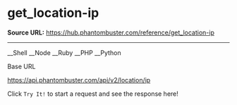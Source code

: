 # get_location-ip

**Source URL:** https://hub.phantombuster.com/reference/get_location-ip

---

__Shell __Node __Ruby __PHP __Python

Base URL

https://api.phantombuster.com/api/v2/location/ip

Click `Try It!` to start a request and see the response here!